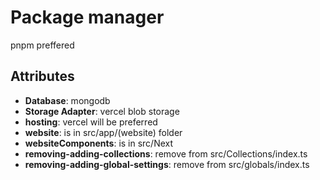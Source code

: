 # Package manager
pnpm preffered

## Attributes

- **Database**: mongodb
- **Storage Adapter**: vercel blob storage
- **hosting**: vercel will be preferred
- **website**: is in src/app/(website) folder
- **websiteComponents**: is in src/Next
- **removing-adding-collections**: remove from src/Collections/index.ts
- **removing-adding-global-settings**: remove from src/globals/index.ts
